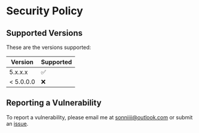 # Security Policy

## Supported Versions

These are the versions supported:

| Version | Supported          |
| ------- | ------------------ |
| 5.x.x.x   | :white_check_mark: |
| < 5.0.0.0   | :x:                |

## Reporting a Vulnerability

To report a vulnerability, please email me at sonniiii@outlook.com or submit an [issue](https://github.com/diezo/ensta/issues).
